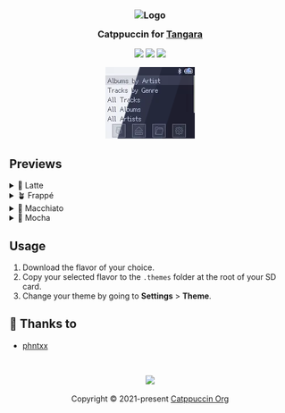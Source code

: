 <h3 align="center">
	<img src="https://raw.githubusercontent.com/catppuccin/catppuccin/main/assets/logos/exports/1544x1544_circle.png" width="100" alt="Logo"/><br/>
	<img src="https://raw.githubusercontent.com/catppuccin/catppuccin/main/assets/misc/transparent.png" height="30" width="0px"/>
	Catppuccin for <a href="https://cooltech.zone/tangara">Tangara</a>
	<img src="https://raw.githubusercontent.com/catppuccin/catppuccin/main/assets/misc/transparent.png" height="30" width="0px"/>
</h3>

<p align="center">
	<a href="https://github.com/phntxx/catppuccin-tangara/stargazers"><img src="https://img.shields.io/github/issues/phntxx/catppuccin-tangara?colorA=363a4f&colorB=b7bdf8&style=for-the-badge"></a>
	<a href="https://github.com/phntxx/catppuccin-tangara/issues"><img src="https://img.shields.io/github/issues/phntxx/catppuccin-tangara?colorA=363a4f&colorB=f5a97f&style=for-the-badge"></a>
	<a href="https://github.com/phntxx/catppuccin-tangara/contributors"><img src="https://img.shields.io/github/contributors/phntxx/catppuccin-tangara?colorA=363a4f&colorB=a6da95&style=for-the-badge"></a>
</p>

<p align="center">
	<img src="assets/preview.webp"/>
</p>


## Previews

<details>
<summary>🌻 Latte</summary>
<img src="assets/latte/menu.webp"/>
<img src="assets/latte/library-browser.webp"/>
<img src="assets/latte/now-playing.webp"/>
<img src="assets/latte/menu-with-now-playing.webp"/>
<img src="assets/latte/settings-0.webp"/>
<img src="assets/latte/settings-1.webp"/>
<img src="assets/latte/overlay.webp"/>
</details>
<details>
<summary>🪴 Frappé</summary>
<img src="assets/frappe/menu.webp"/>
<img src="assets/frappe/library-browser.webp"/>
<img src="assets/frappe/now-playing.webp"/>
<img src="assets/frappe/menu-with-now-playing.webp"/>
<img src="assets/frappe/settings-0.webp"/>
<img src="assets/frappe/settings-1.webp"/>
<img src="assets/frappe/overlay.webp"/>
</details>
<details>
<summary>🌺 Macchiato</summary>
<img src="assets/macchiato/menu.webp"/>
<img src="assets/macchiato/library-browser.webp"/>
<img src="assets/macchiato/now-playing.webp"/>
<img src="assets/macchiato/menu-with-now-playing.webp"/>
<img src="assets/macchiato/settings-0.webp"/>
<img src="assets/macchiato/settings-1.webp"/>
<img src="assets/macchiato/overlay.webp"/>
</details>
<details>
<summary>🌿 Mocha</summary>
<img src="assets/mocha/menu.webp"/>
<img src="assets/mocha/library-browser.webp"/>
<img src="assets/mocha/now-playing.webp"/>
<img src="assets/mocha/menu-with-now-playing.webp"/>
<img src="assets/mocha/settings-0.webp"/>
<img src="assets/mocha/settings-1.webp"/>
<img src="assets/mocha/overlay.webp"/>
</details>

## Usage

1. Download the flavor of your choice.
2. Copy your selected flavor to the `.themes` folder at the root of your SD card.
3. Change your theme by going to **Settings** > **Theme**.

## 💝 Thanks to

- [phntxx](https://github.com/phntxx)

&nbsp;

<p align="center">
	<img src="https://raw.githubusercontent.com/catppuccin/catppuccin/main/assets/footers/gray0_ctp_on_line.svg?sanitize=true" />
</p>

<p align="center">
	Copyright &copy; 2021-present <a href="https://github.com/catppuccin" target="_blank">Catppuccin Org</a>
</p>

<!--
<p align="center">
	<a href="https://github.com/catppuccin/catppuccin/blob/main/LICENSE"><img src="https://img.shields.io/static/v1.svg?style=for-the-badge&label=License&message=MIT&logoColor=d9e0ee&colorA=363a4f&colorB=b7bdf8"/></a>
</p>
-->
